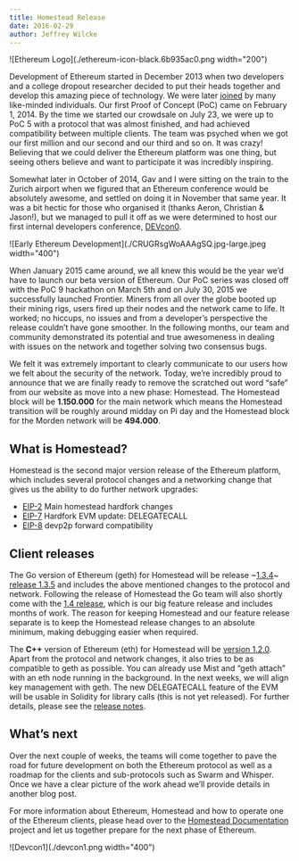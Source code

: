 ```yaml
---
title: Homestead Release
date: 2016-02-29
author: Jeffrey Wilcke
---
```


![Ethereum Logo](./ethereum-icon-black.6b935ac0.png width="200")

Development of Ethereum started in December 2013 when two developers and a college dropout researcher decided to put their heads together and develop this amazing piece of technology. We were later [joined](https://www.youtube.com/watch?v=GA8z7f7a2Pk) by many like-minded individuals. Our first Proof of Concept (PoC) came on February 1, 2014. By the time we started our crowdsale on July 23, we were up to PoC 5 with a protocol that was almost finished, and had achieved compatibility between multiple clients. The team was psyched when we got our first million and our second and our third and so on. It was crazy! Believing that we could deliver the Ethereum platform was one thing, but seeing others believe and want to participate it was incredibly inspiring.

Somewhat later in October of 2014, Gav and I were sitting on the train to the Zurich airport when we figured that an Ethereum conference would be absolutely awesome, and settled on doing it in November that same year. It was a bit hectic for those who organised it (thanks Aeron, Christian & Jason!), but we managed to pull it off as we were determined to host our first internal developers conference, [DEVcon0](https://www.youtube.com/playlist?list=PLJqWcTqh_zKEjpSej3ddtDOKPRGl_7MhS).

![Early Ethereum Development](./CRUGRsgWoAAAgSQ.jpg-large.jpeg width="400")

When January 2015 came around, we all knew this would be the year we’d have to launch our beta version of Ethereum. Our PoC series was closed off with the PoC 9 hackathon on March 5th and on July 30, 2015 we successfully launched Frontier. Miners from all over the globe booted up their mining rigs, users fired up their nodes and the network came to life. It worked; no hiccups, no issues and from a developer’s perspective the release couldn’t have gone smoother. In the following months, our team and community demonstrated its potential and true awesomeness in dealing with issues on the network and together solving two consensus bugs.

We felt it was extremely important to clearly communicate to our users how we felt about the security of the network. Today, we’re incredibly proud to announce that we are finally ready to remove the scratched out word “safe” from our website as move into a new phase: Homestead. The Homestead block will be **1.150.000** for the main network which means the Homestead transition will be roughly around midday on Pi day and the Homestead block for the Morden network will be **494.000**.

## What is Homestead?

Homestead is the second major version release of the Ethereum platform, which includes several protocol changes and a networking change that gives us the ability to do further network upgrades:

* [EIP-2](https://github.com/ethereum/EIPs/blob/master/EIPS/eip-2.mediawiki) Main homestead hardfork changes
* [EIP-7](https://github.com/ethereum/EIPs/blob/master/EIPS/eip-7.md) Hardfork EVM update: DELEGATECALL
* [EIP-8](https://github.com/ethereum/EIPs/pull/49) devp2p forward compatibility

## Client releases

The Go version of Ethereum (geth) for Homestead will be release ~[1.3.4](https://github.com/ethereum/go-ethereum/releases/tag/v1.3.4)~ [release 1.3.5](https://github.com/ethereum/go-ethereum/releases/tag/v1.3.5) and includes the above mentioned changes to the protocol and network. Following the release of Homestead the Go team will also shortly come with the [1.4 release](https://github.com/ethereum/go-ethereum/milestones/1.4.0), which is our big feature release and includes months of work. The reason for keeping Homestead and our feature release separate is to keep the Homestead release changes to an absolute minimum, making debugging easier when required.

The **C++** version of Ethereum (eth) for Homestead will be [version 1.2.0](https://github.com/ethereum/webthree-umbrella/releases/tag/v1.2.0). Apart from the protocol and network changes, it also tries to be as compatible to geth as possible. You can already use Mist and “geth attach” with an eth node running in the background. In the next weeks, we will align key management with geth. The new DELEGATECALL feature of the EVM will be usable in Solidity for library calls (this is not yet released). For further details, please see the [release notes](https://github.com/ethereum/webthree-umbrella/releases/tag/v1.2.0).

## What’s next

Over the next couple of weeks, the teams will come together to pave the road for future development on both the Ethereum protocol as well as a roadmap for the clients and sub-protocols such as Swarm and Whisper. Once we have a clear picture of the work ahead we’ll provide details in another blog post.

For more information about Ethereum, Homestead and how to operate one of the Ethereum clients, please head over to the [Homestead Documentation](http://ethereum-homestead.readthedocs.org/) project and let us together prepare for the next phase of Ethereum.

![Devcon1](./devcon1.png width="400")
